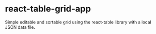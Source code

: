 # react-table-grid-app

Simple editable and sortable grid using the react-table library with a local JSON data file.
